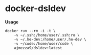 # docker-dsldev

**Usage**


```
docker run --rm -i -t \
    -v ~/.ssh:/home/user/.ssh:ro \
    -v ~/.he-dev:/home/user/.he-dev \
    -v ~/code:/home/user/code \
    ajmezza9/dsldev:latest



```
